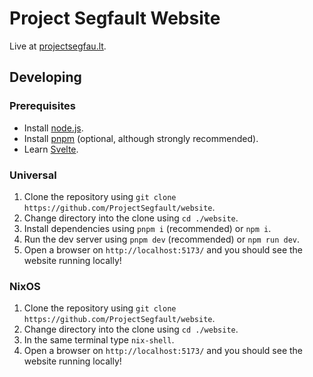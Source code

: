 # Project Segfault Website

Live at [projectsegfau.lt](https://projectsegfau.lt).

## Developing

### Prerequisites

-   Install [node.js](https://nodejs.org).
-   Install [pnpm](https://pnpm.io/) (optional, although strongly recommended).
-   Learn [Svelte](https://svelte.dev).

### Universal

1. Clone the repository using `git clone https://github.com/ProjectSegfault/website`.
2. Change directory into the clone using `cd ./website`.
3. Install dependencies using `pnpm i` (recommended) or `npm i`.
4. Run the dev server using `pnpm dev` (recommended) or `npm run dev`.
5. Open a browser on `http://localhost:5173/` and you should see the website running locally!

### NixOS

1. Clone the repository using `git clone https://github.com/ProjectSegfault/website`.
2. Change directory into the clone using `cd ./website`.
3. In the same terminal type `nix-shell`.
4. Open a browser on `http://localhost:5173/` and you should see the website running locally!
